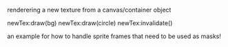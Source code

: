renderering a new texture from a canvas/container object

newTex:draw(bg)
newTex:draw(circle)
newTex:invalidate()

an example for how to handle sprite frames that need to be used as masks!

